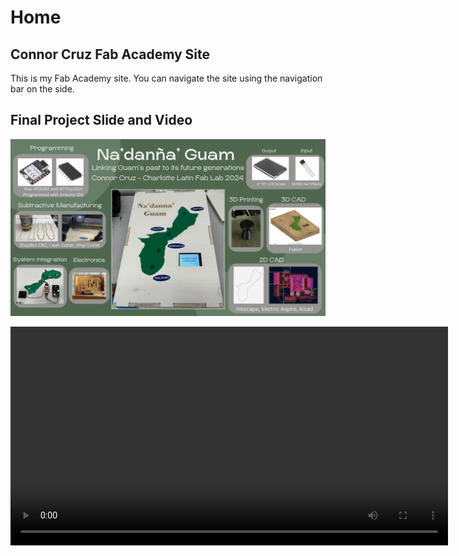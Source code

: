 # Home

## Connor Cruz Fab Academy Site

This is my Fab Academy site. You can navigate the site using the navigation bar on the side.

## Final Project Slide and Video

![](./presentation.png)

<center>
<video width="700" controls><source src="./presentation.mp4" type="video/mp4"/>The video is not supported in your browser.</video>
</center>